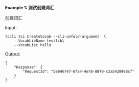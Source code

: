 **Example 1: 测试创建词汇**

创建词汇

Input: 

```
tccli tci CreateVocab --cli-unfold-argument  \
    --VocabLibName testlib\
    --VocabList hello
```

Output: 
```
{
    "Response": {
        "RequestId": "5e840747-6fa4-4e78-8870-c3a5428498cf"
    }
}
```

